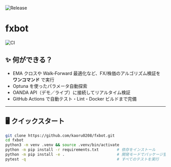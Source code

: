 ![Release](https://img.shields.io/github/v/tag/kaoru0208/fxbot?label=release)

<!-- プロジェクト名と CI バッジ -->
# fxbot  
![CI](https://github.com/kaoru0208/fxbot/actions/workflows/ci.yml/badge.svg)

## ✨ 何ができる？
- EMA クロスや Walk‑Forward 最適化など、FX/株価のアルゴリズム検証を **ワンコマンド** で実行  
- Optuna を使ったパラメータ自動探索  
- OANDA API（デモ／ライブ）に接続してリアルタイム検証  
- GitHub Actions で自動テスト・Lint・Docker ビルドまで完備

---

## 🖥️ クイックスタート

```bash
git clone https://github.com/kaoru0208/fxbot.git
cd fxbot
python3 -m venv .venv && source .venv/bin/activate
python -m pip install -r requirements.txt        # 依存をインストール
python -m pip install -e .                       # 開発モードでパッケージ登録
pytest -q                                        # すべてのテストを実行

